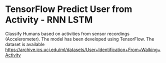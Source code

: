 # TensorFlow Predict User from Activity - RNN LSTM

Classify Humans based on activities from sensor recordings (Accelerometer). The model has been developed using TensorFlow.
The dataset is available https://archive.ics.uci.edu/ml/datasets/User+Identification+From+Walking+Activity
